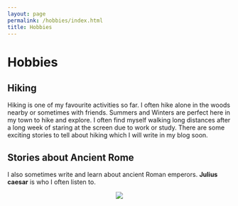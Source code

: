 ```yaml
---
layout: page
permalink: /hobbies/index.html
title: Hobbies
---
```


# Hobbies

## Hiking

<!-- <div class="third">
<!-- <img src="/images/swimming2.JPG">
<img src="/images/swimming.JPG">
<img src="/images/surfing1.JPG"> -->
<!-- </div> -->
Hiking is one of my favourite activities so far. I often hike alone in the woods nearby or sometimes with friends. Summers and Winters are perfect here in my town to hike and explore. I often find myself walking long distances after a long week of staring at the screen due to work or study. There are some exciting stories to tell about hiking which I will write in my blog soon.

## Stories about Ancient Rome

I also sometimes write and learn about ancient Roman emperors. **Julius caesar** is who I often listen to.
<center>
<img src="https://i.ebayimg.com/images/g/p48AAOSwJYljdmks/s-l1200.webp">
</center>

<!-- <div class="third">
<img src="/images/prelection1.JPG">
<img src="/images/speech1.JPG">
<img src="/images/speech3.JPG">
</div>
<!-- ## Past Hobbies

I previously enjoyed long-distance running, [vlog making](https://space.bilibili.com/594030035), and computer game developing/playing. However, I have no time to do any of these things recently.

## My Cat

She is my love. Her name is Qbao (Q宝).

<div>
<img src="/images/cat.JPG">
</div>
<br>

## Chat with me

**Jan 2023:** I have set up the [online-coffee-time](https://calendly.com/lancecai/meet-with-lance) (Inspired by [Shangzhe Wu](https://elliottwu.com/)). Welcome to chat with me!

<!-- Calendly inline widget begin -->

<!-- <div class="calendly-inline-widget" data-url="https://calendly.com/lancecai/meet-with-lance" style="min-width:320px;height:630px;"></div>
<script type="text/javascript" src="https://assets.calendly.com/assets/external/widget.js" async></script> -->
<!-- Calendly inline widget end -->
